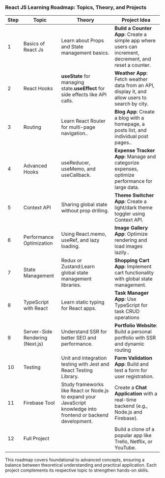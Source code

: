 ### React JS Learning Roadmap: Topics, Theory, and Projects  

| **Step** | **Topic**                       | **Theory**                                                                                                       | **Project Idea**                                                                                        |
| -------- | ------------------------------- | ---------------------------------------------------------------------------------------------------------------- | ------------------------------------------------------------------------------------------------------- |
| 1        | Basics of React Js              | Learn about Props and State management basics.                                                                   | **Build a Counter App**: Create a simple app where users can increment, decrement, and reset a counter. |
| 2        | React Hooks                     | **useState** for managing state.**useEffect** for side effects like API calls.                                   | **Weather App**: Fetch weather data from an API, display it, and allow users to search by city.         |
| 3        | Routing                         | Learn React Router for multi-page navigation..                                                                   | **Blog App**: Create a blog with a homepage, a posts list, and individual post pages..                  |
| 4        | Advanced Hooks                  | useReducer, useMemo, and useCallback.                                                                            | **Expense Tracker App**: Manage and categorize expenses, optimize performance for large data.           |
| 5        | Context API                     | Sharing global state without prop drilling.                                                                      | **Theme Switcher App**: Create a light/dark theme toggler using Context API.                            |
| 6        | Performance Optimization        | Using React.memo, useRef, and lazy loading.                                                                      | **Image Gallery App**: Optimize rendering and load images lazily..                                      |
| 7        | State Management                | Redux or Zustand:Learn global state management libraries.                                                        | **Shopping Cart App**: Implement cart functionality with global state management.                       |
| 8        | TypeScript with React           | Learn static typing for React apps.                                                                              | **Task Manager App**: Use TypeScript for task CRUD operations                                           |
| 9        | Server-Side Rendering (Next.js) | Understand SSR for better SEO and performance.                                                                   | **Portfolio Website**: Build a personal portfolio with SSR and dynamic routing                          |
| 10       | Testing                         | Unit and integration testing with Jest and React Testing Library.                                                | **Form Validation App**: Build and test a form for user registration.                                   |
| 11       | Firebase Tool      | Study frameworks like React or Node.js to expand your JavaScript knowledge into frontend or backend development. | Create a **Chat Application** with a real-time backend (e.g., Node.js and Firebase).                   |
| 12      | Full Project                    |                                                                                                                  | Build a clone of a popular app like Trello, Netflix, or YouTube.                                        |

This roadmap covers foundational to advanced concepts, ensuring a balance between theoretical understanding and practical application. Each project complements its respective topic to strengthen hands-on skills.
